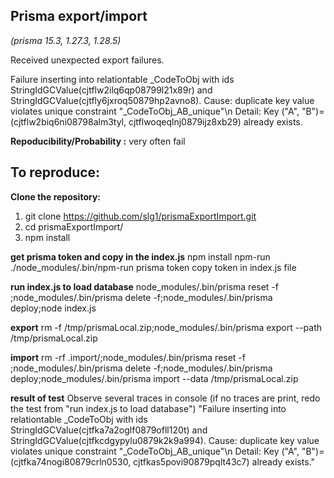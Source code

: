 ## Prisma export/import

*(prisma 15.3, 1.27.3, 1.28.5)*

Received unexpected export failures.

Failure inserting into relationtable _CodeToObj with ids StringIdGCValue(cjtflw2ilq6qp08799l21x89r) and StringIdGCValue(cjtfly6jxroq50879hp2avno8). Cause: duplicate key value violates unique constraint \"_CodeToObj_AB_unique\"\n  Detail: Key (\"A\", \"B\")=(cjtflw2biq6ni08798alm3tyl, cjtflwoqeqlnj0879ijz8xb29) already exists.

**Repoducibility/Probability :**
  very often fail

## To reproduce:
**Clone the repository:**
1. git clone https://github.com/slg1/prismaExportImport.git
2. cd prismaExportImport/
3. npm install

**get prisma token and copy in the index.js**
npm install npm-run
./node_modules/.bin/npm-run prisma token
copy token in index.js file

**run index.js to load database**
node_modules/.bin/prisma reset -f ;node_modules/.bin/prisma delete -f;node_modules/.bin/prisma deploy;node index.js

**export**
rm -f /tmp/prismaLocal.zip;node_modules/.bin/prisma export --path /tmp/prismaLocal.zip 

**import**
rm -rf .import/;node_modules/.bin/prisma reset -f ;node_modules/.bin/prisma delete -f;node_modules/.bin/prisma deploy;node_modules/.bin/prisma import --data /tmp/prismaLocal.zip

**result of test**
Observe several traces in console (if no traces are print, redo the test from "run index.js to load database")
  "Failure inserting into relationtable _CodeToObj with ids StringIdGCValue(cjtfka7a2oglf0879ofll120t) and StringIdGCValue(cjtfkcdgypylu0879k2k9a994). Cause: duplicate key value violates unique constraint \"_CodeToObj_AB_unique\"\n  Detail: Key (\"A\", \"B\")=(cjtfka74nogi80879crln0530, cjtfkas5povi90879pqlt43c7) already exists."
